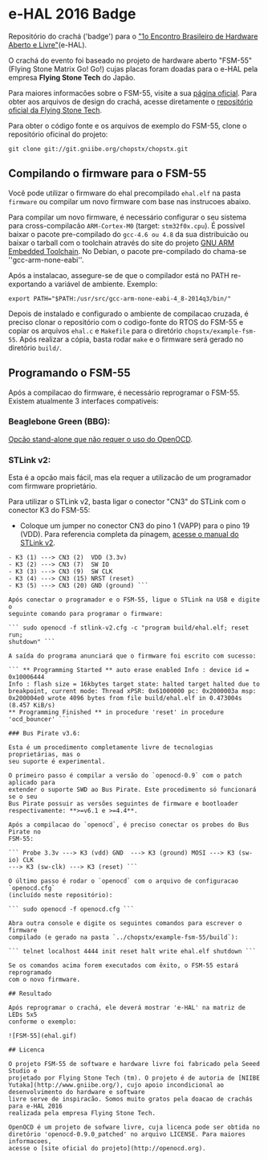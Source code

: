 # e-HAL 2016 Badge

Repositório do crachá ('badge') para o ["1o Encontro Brasileiro de Hardware
Aberto e Livre"](https://ehal.org.br)(e-HAL).

O crachá do evento foi baseado no projeto de hardware aberto "FSM-55" (Flying
Stone Matrix Go! Go!) cujas placas foram doadas para o e-HAL pela empresa
**Flying Stone Tech** do Japão.

Para maiores informacões sobre o FSM-55, visite a sua [página
oficial](http://wiki.seeedstudio.com/wiki/FSM-55). Para obter aos arquivos de
design do crachá, acesse diretamente o [repositório oficial da Flying Stone
Tech](http://git.gniibe.org/gitweb/?p=fsm-55.git).

Para obter o código fonte e os arquivos de exemplo do FSM-55, clone o
repositório oficinal do projeto:

``` git clone git://git.gniibe.org/chopstx/chopstx.git ```

## Compilando o firmware para o FSM-55

Você pode utilizar o firmware do ehal precompilado `ehal.elf` na pasta
`firmware` ou compilar um novo firmware com base nas instrucoes abaixo.

Para compilar um novo firmware, é necessário configurar o seu sistema para
cross-compilacão `ARM-Cortex-M0` (target: `stm32f0x.cpu`). É possível baixar o
pacote pre-compilado do `gcc-4.6 ou 4.8` da sua distribuicão ou baixar o
tarball com o toolchain através do site do projeto [GNU ARM Embedded
Toolchain](https://launchpad.net/gcc-arm-embedded). No Debian, o pacote
pre-compilado do chama-se ''gcc-arm-none-eabi''.

Após a instalacao, assegure-se de que o compilador está no PATH re-exportando a
variável de ambiente. Exemplo:

``` export PATH="$PATH:/usr/src/gcc-arm-none-eabi-4_8-2014q3/bin/" ```

Depois de instalado e configurado o ambiente de compilacao cruzada, é preciso
clonar o repositório com o codigo-fonte do RTOS do FSM-55 e copiar os arquivos
`ehal.c` e `Makefile` para o diretório `chopstx/example-fsm-55`. Após realizar
a cópia, basta rodar `make` e o firmware será gerado no diretório `build/`.

## Programando o FSM-55

Após a compilacao do firmware, é necessário reprogramar o FSM-55. Existem
atualmente 3 interfaces compativeis:

### Beaglebone Green (BBG):

[Opcão stand-alone que não requer o uso do
OpenOCD](https://www.hackster.io/gniibe/bbg-swd-f6a408).

### STLink v2:

Esta é a opcão mais fácil, mas ela requer a utilizacão de um programador com
firmware proprietário. 

Para utilizar o STLink v2, basta ligar o conector "CN3" do STLink com o
conector K3 do FSM-55:

* Coloque um jumper no conector CN3 do pino 1 (VAPP) para o pino 19 (VDD). Para
  referencia completa da pinagem, [acesse o manual do STLink
v2](http://www.st.com/content/ccc/resource/technical/document/user_manual/65/e0/44/72/9e/34/41/8d/DM00026748.pdf/files/DM00026748.pdf/jcr:content/translations/en.DM00026748.pdf).

```
- K3 (1) ---> CN3 (2)  VDD (3.3v)
- K3 (2) ---> CN3 (7)  SW IO 
- K3 (3) ---> CN3 (9)  SW CLK
- K3 (4) ---> CN3 (15) NRST (reset)
- K3 (5) ---> CN3 (20) GND (ground) ```

Após conectar o programador e o FSM-55, ligue o STLink na USB e digite o
seguinte comando para programar o firmware:

``` sudo openocd -f stlink-v2.cfg -c "program build/ehal.elf; reset run;
shutdown" ```

A saída do programa anunciará que o firmware foi escrito com sucesso:

``` ** Programming Started ** auto erase enabled Info : device id = 0x10006444
Info : flash size = 16kbytes target state: halted target halted due to
breakpoint, current mode: Thread xPSR: 0x61000000 pc: 0x2000003a msp:
0x200004e0 wrote 4096 bytes from file build/ehal.elf in 0.473004s (8.457 KiB/s)
** Programming Finished ** in procedure 'reset' in procedure 'ocd_bouncer' ```

### Bus Pirate v3.6:

Esta é um procedimento completamente livre de tecnologias proprietárias, mas o
seu suporte é experimental. 

O primeiro passo é compilar a versão do `openocd-0.9` com o patch aplicado para
extender o suporte SWD ao Bus Pirate. Este procedimento só funcionará se o seu
Bus Pirate possuir as versões seguintes de firmware e bootloader
respectivamente: **>=v6.1 e >=4.4**.

Após a compilacao do `openocd`, é preciso conectar os probes do Bus Pirate no
FSM-55:

``` Probe 3.3v ---> K3 (vdd) GND  ---> K3 (ground) MOSI ---> K3 (sw-io) CLK
---> K3 (sw-clk) ---> K3 (reset) ```

O último passo é rodar o `openocd` com o arquivo de configuracao `openocd.cfg`
(incluído neste repositório):

``` sudo openocd -f openocd.cfg ```

Abra outra console e digite os seguintes comandos para escrever o firmware
compilado (e gerado na pasta `../chopstx/example-fsm-55/build`):

``` telnet localhost 4444 init reset halt write ehal.elf shutdown ``` 

Se os comandos acima forem executados com êxito, o FSM-55 estará reprogramado
com o novo firmware.

## Resultado

Após reprogramar o crachá, ele deverá mostrar 'e-HAL' na matriz de LEDs 5x5
conforme o exemplo:

![FSM-55](ehal.gif)

## Licenca

O projeto FSM-55 de software e hardware livre foi fabricado pela Seeed Studio e
projetado por Flying Stone Tech (tm). O projeto é de autoria de [NIIBE
Yutaka](http://www.gniibe.org/), cujo apoio incondicional ao desenvolvimento do hardware e software
livre serve de inspiracão. Somos muito gratos pela doacao de crachás para e-HAL 2016
realizada pela empresa Flying Stone Tech.

OpenOCD é um projeto de sofware livre, cuja licenca pode ser obtida no
diretório 'openocd-0.9.0_patched' no arquivo LICENSE. Para maiores informacoes,
acesse o [site oficial do projeto](http://openocd.org).

